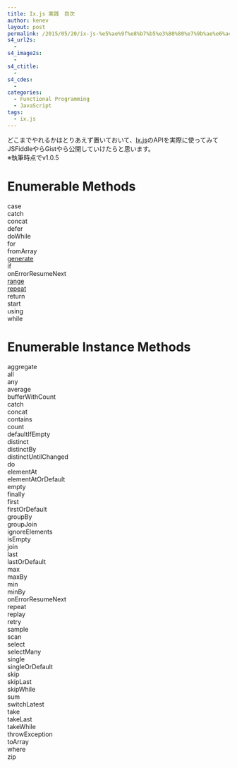 ```yaml
---
title: Ix.js 実践　目次
author: kenev
layout: post
permalink: /2015/05/20/ix-js-%e5%ae%9f%e8%b7%b5%e3%80%80%e7%9b%ae%e6%ac%a1/
s4_url2s:
  - 
s4_image2s:
  - 
s4_ctitle:
  - 
s4_cdes:
  - 
categories:
  - Functional Programming
  - JavaScript
tags:
  - ix.js
---
```

どこまでやれるかはとりあえず置いておいて、[Ix.js][1]のAPIを実際に使ってみてJSFiddleやらGistやら公開していけたらと思います。  
※執筆時点でv1.0.5

# Enumerable Methods

case  
catch  
concat  
defer  
doWhile  
for  
fromArray  
[generate][2]  
if  
onErrorResumeNext  
[range][3]  
[repeat][4]  
return  
start  
using  
while

# Enumerable Instance Methods

aggregate  
all  
any  
average  
bufferWithCount  
catch  
concat  
contains  
count  
defaultIfEmpty  
distinct  
distinctBy  
distinctUntilChanged  
do  
elementAt  
elementAtOrDefault  
empty  
finally  
first  
firstOrDefault  
groupBy  
groupJoin  
ignoreElements  
isEmpty  
join  
last  
lastOrDefault  
max  
maxBy  
min  
minBy  
onErrorResumeNext  
repeat  
replay  
retry  
sample  
scan  
select  
selectMany  
single  
singleOrDefault  
skip  
skipLast  
skipWhile  
sum  
switchLatest  
take  
takeLast  
takeWhile  
throwException  
toArray  
where  
zip

 [1]: https://github.com/Reactive-Extensions/IxJS/tree/master/doc
 [2]: http://kenev.net/2015/05/20/ix-enumerable-generate/
 [3]: http://kenev.net/2015/05/21/ix-enumerable-range/
 [4]: http://kenev.net/2015/05/26/ix-enumerable-repeat/